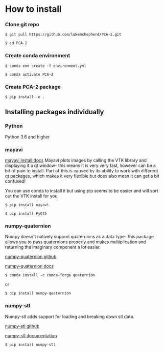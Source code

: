 # How to install

### Clone git repo

    $ git pull https://github.com/lukemshepherd/PCA-2.git

    $ cd PCA-2 


### Create conda environment 

    $ conda env create -f environment.yml

    $ conda activate PCA-2

### Create PCA-2 package    

    $ pip install -e .


## Installing packages individually 

### Python
Python 3.6 and higher

### mayavi

[mayavi install docs](https://docs.enthought.com/mayavi/mayavi/installation.html)
Mayavi plots images by calling the VTK library and displaying it a qt window- this means it is very very fast, however can be a bit of pain to install. Part of this is caused by its ability to work with different qt packages, which makes it very flexible but does also mean it can get a bit confused!

You can use conda to install it but using pip seems to be easier and will sort out the VTK install for you.

    $ pip install mayavi

    $ pip install PyQt5

### numpy-quaternion 

Numpy doesn't natively support quaternions as a data type- this package allows you to pass quaternions properly and makes multiplication and returning the imaginary component a lot easier.

[numpy-quaternion github](https://github.com/moble/quaternion)

[numpy-quaternion docs](https://quaternion.readthedocs.io/en/latest/)

    $ conda install -c conda-forge quaternion

or

    $ pip install numpy-quaternion

### numpy-stl
Numpy-stl adds support for loading and breaking down stl data.

[numpy-stl github](https://github.com/WoLpH/numpy-stl)

[numpy-stl documentation](https://numpy-stl.readthedocs.io/en/latest/)

    $ pip install numpy-stl
